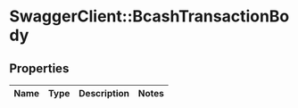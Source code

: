 # SwaggerClient::BcashTransactionBody

## Properties
Name | Type | Description | Notes
------------ | ------------- | ------------- | -------------

